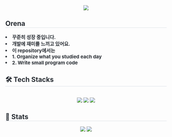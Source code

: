 <div align= "center">
    <img src="https://capsule-render.vercel.app/api?type=waving&color=a4c0e5&height=120&text=full-stack%20java&animation=&fontColor=515358&fontSize=50" />
    </div>
    <div style="text-align: left;"> 
    <h2 style="border-bottom: 1px solid #d8dee4; color: #282d33;"> Orena </h2>  
    <div style="font-weight: 700; font-size: 15px; text-align: left; color: #282d33;"> <li> 꾸준히 성장 중입니다.</li><li> 개발에 재미를 느끼고 있어요.</li><li> 이 repository에서는</li><li> 1. Organize what you studied each day</li><li> 2. Write small program code </div> 
    </div>
    <div style="text-align: left;">
    <h2 style="border-bottom: 1px solid #d8dee4; color: #282d33;"> 🛠️ Tech Stacks </h2> <br> 
    <div  align= "center"> <img src="https://img.shields.io/badge/Spring-6DB33F?style=for-the-badge&logo=Spring&logoColor=white">
          <img src="https://img.shields.io/badge/Oracle-F80000?style=for-the-badge&logo=Oracle&logoColor=white">
          <img src="https://img.shields.io/badge/Java-007396?style=for-the-badge&logo=Java&logoColor=white">
          </div>
    </div>
    <div style="text-align: left;"> 
    <h2 style="border-bottom: 1px solid #d8dee4; color: #282d33;"> 🏅 Stats </h2> <div align= "center"> <img src="https://github-readme-stats.vercel.app/api?username=Orena&bg_color=180,00000000,00000000&title_color=000000&text_color=000000"
         /> <img src="https://github-readme-stats.vercel.app/api/top-langs/?username=Orena&layout=compact&bg_color=180,00000000,00000000&title_color=000000&text_color=000000"
           /> </div> 
    </div>
    

